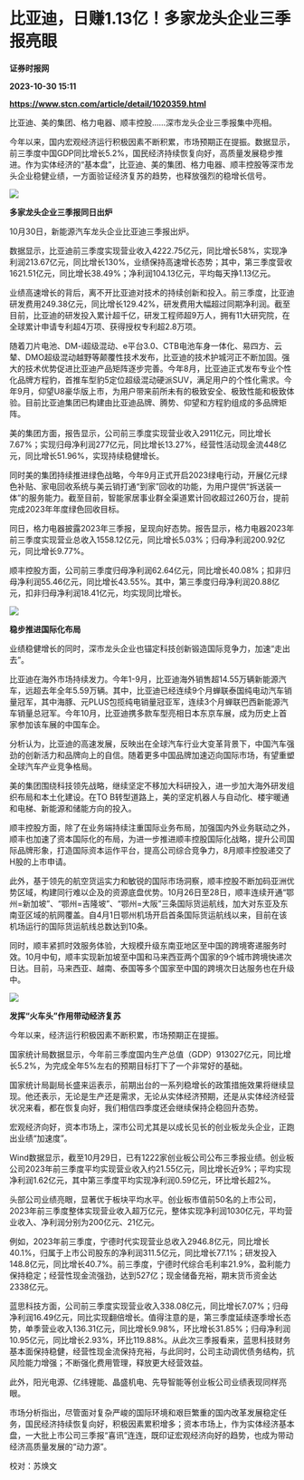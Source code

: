 # 比亚迪，日赚1.13亿！多家龙头企业三季报亮眼
**证券时报网**

**2023-10-30 15:11**

**https://www.stcn.com/article/detail/1020359.html**

比亚迪、美的集团、格力电器、顺丰控股……深市龙头企业三季报集中亮相。

今年以来，国内宏观经济运行积极因素不断积累，市场预期正在提振。数据显示，前三季度中国GDP同比增长5.2%，国民经济持续恢复向好，高质量发展稳步推进。作为实体经济的“基本盘”，比亚迪、美的集团、格力电器、顺丰控股等深市龙头企业稳健业绩，一方面验证经济复苏的趋势，也释放强烈的稳增长信号。

![](https://stcn-main.oss-cn-shenzhen.aliyuncs.com/upload/wechat/20231030/YRdSz9epGVh9J6jlcMAryTC5zDu3bYL54JURECDHlx0ry2GArWbG9RaGNS4555xo24D8GFa0hxibicKicvOPzwZzQ.png)

**多家龙头企业三季报同日出炉**

10月30日，新能源汽车龙头企业比亚迪三季报出炉。

数据显示，比亚迪前三季度实现营业收入4222.75亿元，同比增长58%，实现净利润213.67亿元，同比增长130%，业绩保持高速增长态势；其中，第三季度营收1621.51亿元，同比增长38.49%；净利润104.13亿元，平均每天挣1.13亿元。

业绩高速增长的背后，离不开比亚迪对技术的持续创新和投入。前三季度，比亚迪研发费用249.38亿元，同比增长129.42%，研发费用大幅超过同期净利润。截至目前，比亚迪的研发投入累计超千亿，研发工程师超9万人，拥有11大研究院，在全球累计申请专利超4万项、获得授权专利超2.8万项。

随着刀片电池、DM-i超级混动、e平台3.0、CTB电池车身一体化、易四方、云辇、DMO超级混动越野等颠覆性技术发布，比亚迪的技术护城河正不断加固。强大的技术优势促进比亚迪产品矩阵逐步完善。今年8月，比亚迪正式发布专业个性化品牌方程豹，首推车型豹5定位超级混动硬派SUV，满足用户的个性化需求。今年9月，仰望U8豪华版上市，为用户带来前所未有的极致安全、极致性能和极致体验。目前比亚迪集团已构建由比亚迪品牌、腾势、仰望和方程豹组成的多品牌矩阵。

美的集团方面，报告显示，公司前三季度实现营业收入2911亿元，同比增长7.67%；实现归母净利润277亿元，同比增长13.27%，经营性活动现金流448亿元，同比增长51.96%，实现持续稳健增长。

同时美的集团持续推进绿色战略，今年9月正式开启2023绿电行动，开展亿元绿色补贴、家电回收系统与美云销打通“到家”回收的功能，为用户提供“拆送装一体”的服务能力。截至目前，智能家居事业群全渠道累计回收超过260万台，提前完成2023年年度绿色回收目标。

同日，格力电器披露2023年三季报，呈现向好态势。报告显示，格力电器2023年前三季度实现营业总收入1558.12亿元，同比增长5.03%；归母净利润200.92亿元，同比增长9.77%。

顺丰控股方面，公司前三季度归母净利润62.64亿元，同比增长40.08%；扣非归母净利润55.46亿元，同比增长43.55%。其中，第三季度归母净利润20.88亿元，扣非归母净利润18.41亿元，均实现同比增长。

![](https://stcn-main.oss-cn-shenzhen.aliyuncs.com/upload/wechat/20231030/YRdSz9epGVh9J6jlcMAryTC5zDu3bYL54JURECDHlx0ry2GArWbG9RaGNS4555xo24D8GFa0hxibicKicvOPzwZzQ.png)

**稳步推进国际化布局**

业绩稳健增长的同时，深市龙头企业也锚定科技创新锻造国际竞争力，加速“走出去”。

比亚迪在海外市场持续发力。今年1-9月，比亚迪海外销售超14.55万辆新能源汽车，远超去年全年5.59万辆。其中，比亚迪已经连续9个月蝉联泰国纯电动汽车销量冠军，其中海豚、元PLUS包揽纯电销量冠亚军，连续3个月蝉联巴西新能源汽车销量总冠军。今年10月，比亚迪携多款车型亮相日本东京车展，成为历史上首家参加该车展的中国车企。

分析认为，比亚迪的高速发展，反映出在全球汽车行业大变革背景下，中国汽车强劲的创新活力和品牌向上的自信。随着更多中国品牌加速迈向国际市场，有望重塑全球汽车产业竞争格局。

美的集团围绕科技领先战略，继续坚定不移加大科研投入，进一步加大海外研发组织布局和本土化建设。在TO B转型道路上，美的坚定机器人与自动化、楼宇暖通和电梯、新能源和储能方向的投入。

顺丰控股方面，除了在业务端持续注重国际业务布局，加强国内外业务联动之外，顺丰也加速了资本国际化的布局，为进一步推进顺丰控股国际化战略，提升公司国际品牌形象，打造国际资本运作平台，提高公司综合竞争力，8月顺丰控股递交了H股的上市申请。

此外，基于领先的航空货运实力和敏锐的国际市场洞察，顺丰控股不断加码亚洲优势区域，构建同行难以企及的资源底盘优势。10月26日至28日，顺丰连续开通“鄂州=新加坡”、“鄂州=吉隆坡”、“鄂州=大阪”三条国际货运航线，加大对东亚及东南亚区域的航网覆盖。自4月1日鄂州机场开启首条国际货运航线以来，目前在该机场运行的国际货运航线总数达到10条。

同时，顺丰紧抓时效服务体验，大规模升级东南亚地区至中国的跨境寄递服务时效。10月中旬，顺丰实现新加坡至中国和马来西亚两个国家的9个城市跨境快递次日达。目前，马来西亚、越南、泰国等多个国家至中国的跨境次日达服务也在升级中。

![](https://stcn-main.oss-cn-shenzhen.aliyuncs.com/upload/wechat/20231030/YRdSz9epGVh9J6jlcMAryTC5zDu3bYL54JURECDHlx0ry2GArWbG9RaGNS4555xo24D8GFa0hxibicKicvOPzwZzQ.png)

**发挥“火车头”作用带动经济复苏**

今年以来，经济运行积极因素不断积累，市场预期正在提振。

国家统计局数据显示，今年前三季度国内生产总值（GDP）913027亿元，同比增长5.2%，为完成全年5%左右的预期目标打下了一个非常好的基础。

国家统计局副局长盛来运表示，前期出台的一系列稳增长的政策措施效果将继续显现。他还表示，无论是生产还是需求，无论从实体经济预期，还是从实体经济经营状况来看，都在恢复向好，我们相信四季度还会继续保持企稳回升态势。

宏观经济向好，资本市场上，深市公司尤其是以成长见长的创业板龙头企业，正跑出业绩“加速度”。

Wind数据显示，截至10月29日，已有1222家创业板公司公布三季报业绩。创业板公司2023年前三季度平均实现营业收入约21.55亿元，同比增长近9%；平均实现净利润1.62亿元，其中第三季度平均实现净利润0.59亿元，环比增长超2%。

头部公司业绩亮眼，显著优于板块平均水平。创业板市值前50名的上市公司，2023年前三季度整体实现营业收入超万亿元，整体实现净利润1030亿元，平均营业收入、净利润分别为200亿元、21亿元。

例如，2023年前三季度，宁德时代实现营业总收入2946.8亿元，同比增长40.1%，归属于上市公司股东的净利润311.5亿元，同比增长77.1%；研发投入148.8亿元，同比增长40.7%。前三季度，宁德时代综合毛利率21.9%，盈利能力保持稳定；经营性现金流强劲，达到527亿；现金储备充裕，期末货币资金达2338亿元。

蓝思科技方面，公司前三季度实现营业收入338.08亿元，同比增长7.07%；归母净利润16.49亿元，同比实现翻倍增长。值得注意的是，第三季度延续逐季增长态势，单季营业收入136.31亿元，同比增长9.98%，环比增长31.85%；归母净利润10.95亿元，同比增长2.93%，环比119.88%。从此次三季报看来，蓝思科技财务基本面保持稳健，经营性现金流保持充裕，与此同时，公司主动调优债务结构，抗风险能力增强；不断强化费用管理，释放更大经营效益。

此外，阳光电源、亿纬锂能、晶盛机电、先导智能等创业板公司业绩表现同样亮眼。

市场分析指出，尽管面对复杂严峻的国际环境和艰巨繁重的国内改革发展稳定任务，国民经济持续恢复向好，积极因素累积增多；资本市场上，作为实体经济基本盘，一大批上市公司三季报“喜讯”连连，既印证宏观经济向好的趋势，也成为带动经济高质量发展的“动力源”。

校对：苏焕文